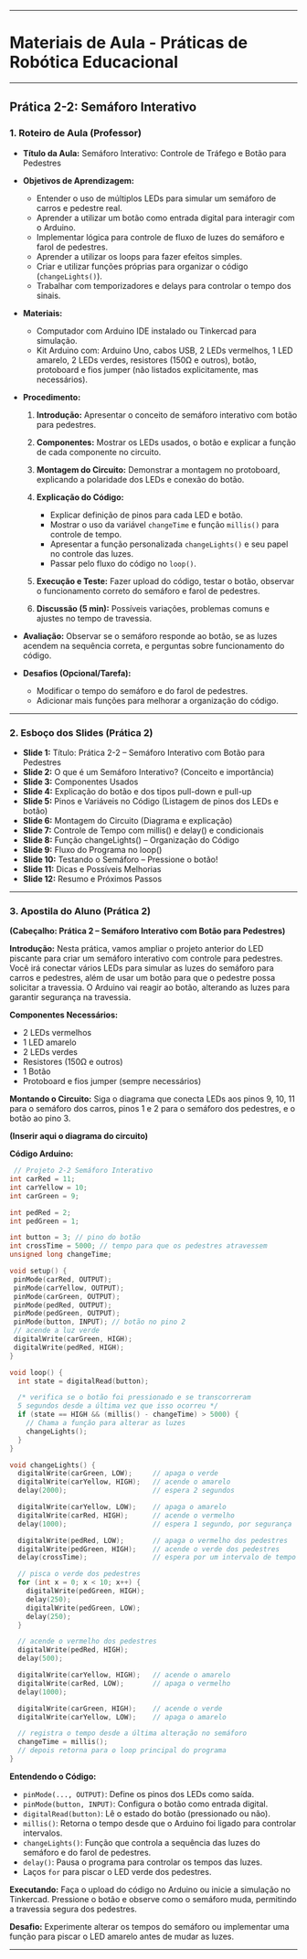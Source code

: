 
---

# Materiais de Aula - Práticas de Robótica Educacional

---

## Prática 2-2: Semáforo Interativo

### 1. Roteiro de Aula (Professor)

* **Título da Aula:** Semáforo Interativo: Controle de Tráfego e Botão para Pedestres
* **Objetivos de Aprendizagem:**

  * Entender o uso de múltiplos LEDs para simular um semáforo de carros e pedestre real.
  * Aprender a utilizar um botão como entrada digital para interagir com o Arduino.
  * Implementar lógica para controle de fluxo de luzes do semáforo e farol de pedestres.
  * Aprender a utilizar os loops para fazer efeitos simples.
  * Criar e utilizar funções próprias para organizar o código (`changeLights()`).
  * Trabalhar com temporizadores e delays para controlar o tempo dos sinais.
* **Materiais:**

  * Computador com Arduino IDE instalado ou Tinkercad para simulação.
  * Kit Arduino com: Arduino Uno, cabos USB, 2 LEDs vermelhos, 1 LED amarelo, 2 LEDs verdes, resistores (150Ω e outros), botão, protoboard e fios jumper (não listados explicitamente, mas necessários).
* **Procedimento:**

  1. **Introdução:** Apresentar o conceito de semáforo interativo com botão para pedestres.
  2. **Componentes:** Mostrar os LEDs usados, o botão e explicar a função de cada componente no circuito.
  3. **Montagem do Circuito:** Demonstrar a montagem no protoboard, explicando a polaridade dos LEDs e conexão do botão.
  4. **Explicação do Código:**

     * Explicar definição de pinos para cada LED e botão.
     * Mostrar o uso da variável `changeTime` e função `millis()` para controle de tempo.
     * Apresentar a função personalizada `changeLights()` e seu papel no controle das luzes.
     * Passar pelo fluxo do código no `loop()`.
  5. **Execução e Teste:** Fazer upload do código, testar o botão, observar o funcionamento correto do semáforo e farol de pedestres.
  6. **Discussão (5 min):** Possíveis variações, problemas comuns e ajustes no tempo de travessia.
* **Avaliação:** Observar se o semáforo responde ao botão, se as luzes acendem na sequência correta, e perguntas sobre funcionamento do código.
* **Desafios (Opcional/Tarefa):**

  * Modificar o tempo do semáforo e do farol de pedestres.
  * Adicionar mais funções para melhorar a organização do código.

---

### 2. Esboço dos Slides (Prática 2)

* **Slide 1:** Título: Prática 2-2 – Semáforo Interativo com Botão para Pedestres
* **Slide 2:** O que é um Semáforo Interativo? (Conceito e importância)
* **Slide 3:** Componentes Usados
* **Slide 4:** Explicação do botão e dos tipos pull-down e pull-up
* **Slide 5:** Pinos e Variáveis no Código (Listagem de pinos dos LEDs e botão)
* **Slide 6:** Montagem do Circuito (Diagrama e explicação)
* **Slide 7:** Controle de Tempo com millis() e delay() e condicionais
* **Slide 8:** Função changeLights() – Organização do Código
* **Slide 9:** Fluxo do Programa no loop()
* **Slide 10:** Testando o Semáforo – Pressione o botão!
* **Slide 11:** Dicas e Possíveis Melhorias
* **Slide 12:** Resumo e Próximos Passos

---

### 3. Apostila do Aluno (Prática 2)

**(Cabeçalho: Prática 2 – Semáforo Interativo com Botão para Pedestres)**

**Introdução:**
Nesta prática, vamos ampliar o projeto anterior do LED piscante para criar um semáforo interativo com controle para pedestres. Você irá conectar vários LEDs para simular as luzes do semáforo para carros e pedestres, além de usar um botão para que o pedestre possa solicitar a travessia. O Arduino vai reagir ao botão, alterando as luzes para garantir segurança na travessia.

**Componentes Necessários:**

* 2 LEDs vermelhos
* 1 LED amarelo
* 2 LEDs verdes
* Resistores (150Ω e outros)
* 1 Botão
* Protoboard e fios jumper (sempre necessários)

**Montando o Circuito:**
Siga o diagrama que conecta LEDs aos pinos 9, 10, 11 para o semáforo dos carros, pinos 1 e 2 para o semáforo dos pedestres, e o botão ao pino 3.

**(Inserir aqui o diagrama do circuito)**

**Código Arduino:**

```c++
 // Projeto 2-2 Semáforo Interativo
int carRed = 11;     
int carYellow = 10;
int carGreen = 9;

int pedRed = 2;     
int pedGreen = 1;

int button = 3; // pino do botão     
int crossTime = 5000; // tempo para que os pedestres atravessem
unsigned long changeTime;

void setup() {
 pinMode(carRed, OUTPUT);
 pinMode(carYellow, OUTPUT);
 pinMode(carGreen, OUTPUT);
 pinMode(pedRed, OUTPUT);
 pinMode(pedGreen, OUTPUT);
 pinMode(button, INPUT); // botão no pino 2
 // acende a luz verde
 digitalWrite(carGreen, HIGH);
 digitalWrite(pedRed, HIGH);
}

void loop() {
  int state = digitalRead(button);

  /* verifica se o botão foi pressionado e se transcorreram
  5 segundos desde a última vez que isso ocorreu */
  if (state == HIGH && (millis() - changeTime) > 5000) {
    // Chama a função para alterar as luzes
    changeLights();
  }
}

void changeLights() {
  digitalWrite(carGreen, LOW);     // apaga o verde
  digitalWrite(carYellow, HIGH);   // acende o amarelo
  delay(2000);                     // espera 2 segundos

  digitalWrite(carYellow, LOW);    // apaga o amarelo
  digitalWrite(carRed, HIGH);      // acende o vermelho
  delay(1000);                     // espera 1 segundo, por segurança

  digitalWrite(pedRed, LOW);       // apaga o vermelho dos pedestres
  digitalWrite(pedGreen, HIGH);    // acende o verde dos pedestres
  delay(crossTime);                // espera por um intervalo de tempo predefinido

  // pisca o verde dos pedestres
  for (int x = 0; x < 10; x++) {
    digitalWrite(pedGreen, HIGH);
    delay(250);
    digitalWrite(pedGreen, LOW);
    delay(250);
  }

  // acende o vermelho dos pedestres
  digitalWrite(pedRed, HIGH);
  delay(500);

  digitalWrite(carYellow, HIGH);   // acende o amarelo
  digitalWrite(carRed, LOW);       // apaga o vermelho
  delay(1000);

  digitalWrite(carGreen, HIGH);    // acende o verde
  digitalWrite(carYellow, LOW);    // apaga o amarelo

  // registra o tempo desde a última alteração no semáforo
  changeTime = millis();
  // depois retorna para o loop principal do programa
}
```

**Entendendo o Código:**

* `pinMode(..., OUTPUT)`: Define os pinos dos LEDs como saída.
* `pinMode(button, INPUT)`: Configura o botão como entrada digital.
* `digitalRead(button)`: Lê o estado do botão (pressionado ou não).
* `millis()`: Retorna o tempo desde que o Arduino foi ligado para controlar intervalos.
* `changeLights()`: Função que controla a sequência das luzes do semáforo e do farol de pedestres.
* `delay()`: Pausa o programa para controlar os tempos das luzes.
* Laços `for` para piscar o LED verde dos pedestres.

**Executando:**
Faça o upload do código no Arduino ou inicie a simulação no Tinkercad. Pressione o botão e observe como o semáforo muda, permitindo a travessia segura dos pedestres.

**Desafio:**
Experimente alterar os tempos do semáforo ou implementar uma função para piscar o LED amarelo antes de mudar as luzes.

---